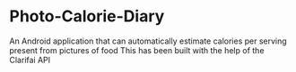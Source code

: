 # Photo-Calorie-Diary
An Android application that can automatically estimate calories per serving present from pictures of food
This has been built with the help of the Clarifai API
